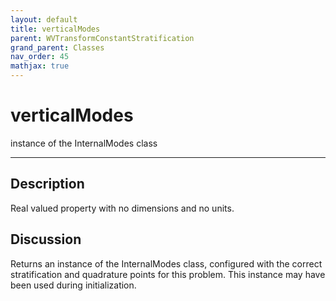 ```yaml
---
layout: default
title: verticalModes
parent: WVTransformConstantStratification
grand_parent: Classes
nav_order: 45
mathjax: true
---
```


#  verticalModes

instance of the InternalModes class


---

## Description
Real valued property with no dimensions and no units.

## Discussion

Returns an instance of the InternalModes class, configured with the correct stratification and quadrature points for this problem. This instance may have been used during initialization.

